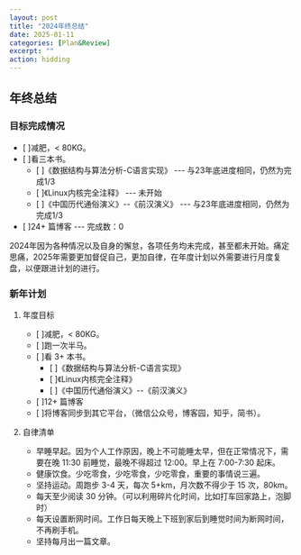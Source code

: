 ```yaml
---
layout: post
title: "2024年终总结" 
date: 2025-01-11   
categories: [Plan&Review]
excerpt: ""
action: hidding
---
```


## 年终总结

### 目标完成情况
 - [ ]减肥，< 80KG。  
 - [ ]看三本书。  
   - [ ]《数据结构与算法分析-C语言实现》 --- 与23年底进度相同，仍然为完成1/3  
   - [ ]《Linux内核完全注释》 --- 未开始  
   - [ ]《中国历代通俗演义》--《前汉演义》 --- 与23年底进度相同，仍然为完成1/3  
 - [ ]24+ 篇博客 --- 完成数：0  
  
2024年因为各种情况以及自身的懈怠，各项任务均未完成，甚至都未开始。痛定思痛，2025年需要更加督促自己，更加自律，在年度计划以外需要进行月度复盘，以便跟进计划的进行。  

### 新年计划

1. 年度目标
   - [ ]减肥，< 80KG。  
   - [ ]跑一次半马。  
   - [ ]看 3+ 本书。  
      - [ ]《数据结构与算法分析-C语言实现》
      - [ ]《Linux内核完全注释》
      - [ ]《中国历代通俗演义》--《前汉演义》
   - [ ]12+ 篇博客  
   - [ ]将博客同步到其它平台，（微信公众号，博客园，知乎，简书）。  

2. 自律清单  
   * 早睡早起。因为个人工作原因，晚上不可能睡太早，但在正常情况下，需要在晚 11:30 前睡觉，最晚不得超过 12:00。早上在 7:00-7:30 起床。  
   * 健康饮食。少吃零食，少吃零食，少吃零食，重要的事情说三遍。  
   * 坚持运动。周跑步 3-4 天，每次 5+km，月次数不得少于 15 次，80km。  
   * 每天至少阅读 30 分钟。（可以利用碎片化时间，比如打车回家路上，泡脚时）  
   * 每天设置断网时间。工作日每天晚上下班到家后到睡觉时间为断网时间，不再刷手机。  
   * 坚持每月出一篇文章。  


